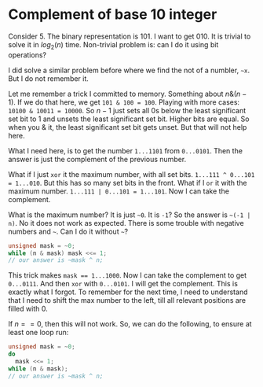 # Complement of base 10 integer

Consider $5$. The binary representation is $101$. I want to get $010$. It is trivial to solve it in $log_{2}(n)$ time. Non-trivial problem is: can I do it using bit operations?

I did solve a similar problem before where we find the not of a numbler, `~x`. But I do not remember it.

Let me remember a trick I committed to memory. Something about $n\&(n-1)$. If we do that here, we get `101 & 100 = 100`. Playing with more cases: `10100 & 10011 = 10000`. So $n-1$ just sets all $0$s below the least significant set bit to $1$ and unsets the least significant set bit. Higher bits are equal. So  when you $\&$ it, the least significant set bit gets unset. But that will not help here.

What I need here, is to get the number `1...1101` from `0...0101`. Then the answer is just the complement of the previous number.

What if I just `xor` it the maximum number, with all set bits. `1...111 ^ 0...101 = 1...010`. But this has so many set bits in the front. What if I `or` it with the maximum number. `1...111 | 0...101 = 1...101`. Now I can take the complement.

What is the maximum number? It is just `~0`. It is `-1`? So the answer is `~(-1 | n)`. No it does not work as expected. There is some trouble with negative numbers and `~`. Can I do it without `~`?

```c++
unsigned mask = ~0;
while (n & mask) mask <<= 1;
// our answer is ~mask ^ n;
```

This trick makes `mask == 1...1000`. Now I can take the complement to get `0...0111`. And then `xor` with `0...0101`. I will get the complement. This is exactly what I forgot. To remember for the next time, I need to understand that I need to shift the max number to the left, till all relevant positions are filled with 0.

If $n==0$, then this will not work. So, we can do the following, to ensure at least one loop run:

```c++
unsigned mask = ~0;
do 
  mask <<= 1;
while (n & mask);
// our answer is ~mask ^ n;
```

